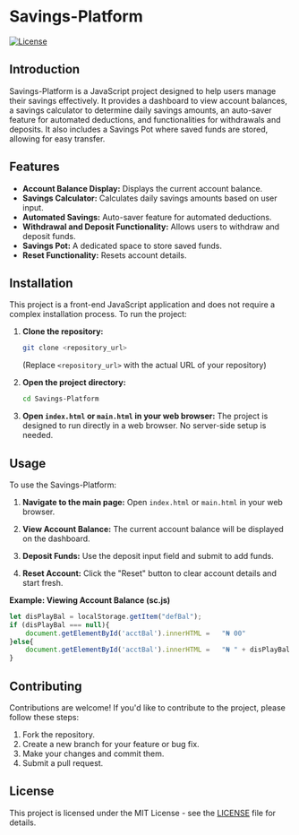 # Savings-Platform

[![License](https://img.shields.io/badge/License-MIT-blue.svg)](LICENSE)

## Introduction

Savings-Platform is a JavaScript project designed to help users manage their savings effectively. It provides a dashboard to view account balances, a savings calculator to determine daily savings amounts, an auto-saver feature for automated deductions, and functionalities for withdrawals and deposits. It also includes a Savings Pot where saved funds are stored, allowing for easy transfer.

## Features

*   **Account Balance Display:** Displays the current account balance.
*   **Savings Calculator:** Calculates daily savings amounts based on user input.
*   **Automated Savings:** Auto-saver feature for automated deductions.
*   **Withdrawal and Deposit Functionality:** Allows users to withdraw and deposit funds.
*   **Savings Pot:** A dedicated space to store saved funds.
*   **Reset Functionality:** Resets account details.

## Installation

This project is a front-end JavaScript application and does not require a complex installation process. To run the project:

1.  **Clone the repository:**
    ```bash
    git clone <repository_url>
    ```
    (Replace `<repository_url>` with the actual URL of your repository)

2.  **Open the project directory:**
    ```bash
    cd Savings-Platform
    ```

3.  **Open `index.html` or `main.html` in your web browser:**  The project is designed to run directly in a web browser.  No server-side setup is needed.

## Usage

To use the Savings-Platform:

1.  **Navigate to the main page:** Open `index.html` or `main.html` in your web browser.

2.  **View Account Balance:** The current account balance will be displayed on the dashboard.

3.  **Deposit Funds:** Use the deposit input field and submit to add funds.

4.  **Reset Account:** Click the "Reset" button to clear account details and start fresh.

**Example: Viewing Account Balance (sc.js)**

```javascript
let disPlayBal = localStorage.getItem("defBal");
if (disPlayBal === null){
    document.getElementById('acctBal').innerHTML =   "₦ 00"
}else{
    document.getElementById('acctBal').innerHTML =   "₦ " + disPlayBal
}
```

## Contributing

Contributions are welcome! If you'd like to contribute to the project, please follow these steps:

1.  Fork the repository.
2.  Create a new branch for your feature or bug fix.
3.  Make your changes and commit them.
4.  Submit a pull request.

## License

This project is licensed under the MIT License - see the [LICENSE](LICENSE) file for details.